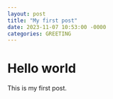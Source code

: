 ```yaml
---
layout: post
title: "My first post"
date: 2023-11-07 10:53:00 -0000
categories: GREETING
---
```


# Hello world

This is my first post.
